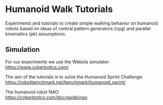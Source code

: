 # Humanoid Walk Tutorials
Experiments and tutorials to create simple walking behavior on humanoid robots based on ideas of central pattern generators (cpg) and parallel kinematics (pk) assumptions.

## Simulation
For our experiments we use the Webots simulator:  
https://www.cyberbotics.com/

The aim of the tutorials is to solve the Humanoid Sprint Challenge:  
https://robotbenchmark.net/benchmark/humanoid_sprint/

The humanoid robot NAO:  
https://cyberbotics.com/doc/guide/nao


